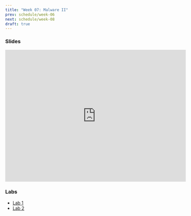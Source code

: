 ```yaml
---
title: "Week 07: Malware II"
prev: schedule/week-06
next: schedule/week-08
draft: true
---
```


### Slides

<iframe src="https://slides.com/chasekanipe/todo" width="576" height="420" title="Week 7" scrolling="no" frameborder="0" webkitallowfullscreen mozallowfullscreen allowfullscreen></iframe>

### Labs

- [Lab 1](lab-1/)
- [Lab 2](lab-2/)
